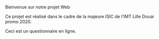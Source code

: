 Bienvenue sur notre projet Web

Ce projet est réalisé dans le cadre de la majeure ISIC de l'IMT Lille Douai promo 2020.

Ceci est un questionnaire en ligne.
